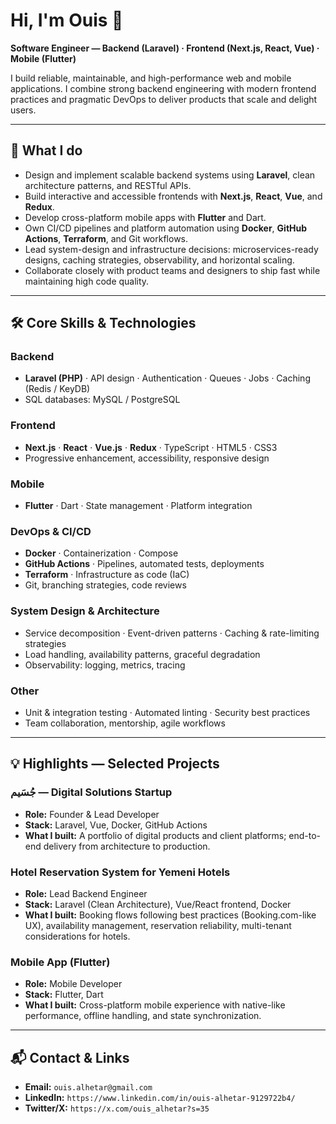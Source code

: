 # Hi, I'm Ouis 👋

**Software Engineer — Backend (Laravel) · Frontend (Next.js, React, Vue) · Mobile (Flutter)**

I build reliable, maintainable, and high-performance web and mobile applications. I combine strong backend engineering with modern frontend practices and pragmatic DevOps to deliver products that scale and delight users.

---

## 🔭 What I do

* Design and implement scalable backend systems using **Laravel**, clean architecture patterns, and RESTful APIs.
* Build interactive and accessible frontends with **Next.js**, **React**, **Vue**, and **Redux**.
* Develop cross-platform mobile apps with **Flutter** and Dart.
* Own CI/CD pipelines and platform automation using **Docker**, **GitHub Actions**, **Terraform**, and Git workflows.
* Lead system-design and infrastructure decisions: microservices-ready designs, caching strategies, observability, and horizontal scaling.
* Collaborate closely with product teams and designers to ship fast while maintaining high code quality.

---

## 🛠️ Core Skills & Technologies

### Backend

* **Laravel (PHP)** · API design · Authentication · Queues · Jobs · Caching (Redis / KeyDB)
* SQL databases: MySQL / PostgreSQL

### Frontend

* **Next.js** · **React** · **Vue.js** · **Redux** · TypeScript · HTML5 · CSS3
* Progressive enhancement, accessibility, responsive design

### Mobile

* **Flutter** · Dart · State management · Platform integration

### DevOps & CI/CD

* **Docker** · Containerization · Compose
* **GitHub Actions** · Pipelines, automated tests, deployments
* **Terraform** · Infrastructure as code (IaC)
* Git, branching strategies, code reviews

### System Design & Architecture

* Service decomposition · Event-driven patterns · Caching & rate-limiting strategies
* Load handling, availability patterns, graceful degradation
* Observability: logging, metrics, tracing

### Other

* Unit & integration testing · Automated linting · Security best practices
* Team collaboration, mentorship, agile workflows

---

## 💡 Highlights — Selected Projects


### جُسَيم — Digital Solutions Startup

* **Role:** Founder & Lead Developer
* **Stack:** Laravel, Vue, Docker, GitHub Actions
* **What I built:** A portfolio of digital products and client platforms; end-to-end delivery from architecture to production.

### Hotel Reservation System for Yemeni Hotels

* **Role:** Lead Backend Engineer
* **Stack:** Laravel (Clean Architecture), Vue/React frontend, Docker
* **What I built:** Booking flows following best practices (Booking.com-like UX), availability management, reservation reliability, multi-tenant considerations for hotels.

### Mobile App (Flutter)

* **Role:** Mobile Developer
* **Stack:** Flutter, Dart
* **What I built:** Cross-platform mobile experience with native-like performance, offline handling, and state synchronization.

---


## 📬 Contact & Links

* **Email:** `ouis.alhetar@gmail.com`
* **LinkedIn:** `https://www.linkedin.com/in/ouis-alhetar-9129722b4/`
* **Twitter/X:** `https://x.com/ouis_alhetar?s=35`


